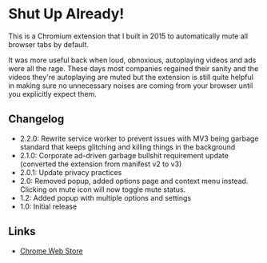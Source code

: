 # Shut Up Already!

This is a Chromium extension that I built in 2015 to automatically mute all browser tabs by default.

It was more useful back when loud, obnoxious, autoplaying videos and ads were all the rage.
These days most companies regained their sanity and the videos they're autoplaying are muted
but the extension is still quite helpful in making sure no unnecessary noises are coming from
your browser until you explicitly expect them.

## Changelog

- 2.2.0: Rewrite service worker to prevent issues with MV3 being garbage standard that keeps glitching and killing things in the background
- 2.1.0: Corporate ad-driven garbage bullshit requirement update (converted the extension from manifest v2 to v3)
- 2.0.1: Update privacy practices
- 2.0: Removed popup, added options page and context menu instead. Clicking on mute icon will now toggle mute status.
- 1.2: Added popup with multiple options and settings
- 1.0: Initial release

## Links

- [Chrome Web Store](https://chromewebstore.google.com/detail/shut-up-already/iloigdigjemgpoejkbcbehdjbihelhkk)

